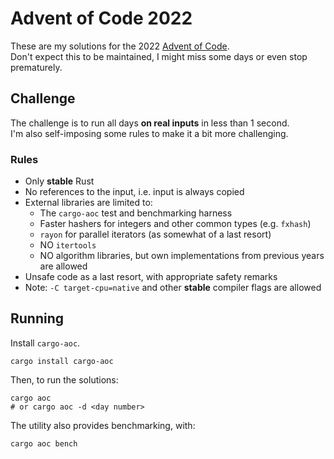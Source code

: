 # Advent of Code 2022
These are my solutions for the 2022 [Advent of Code](https://adventofode.com/2022).  
Don't expect this to be maintained, I might miss some days or even stop prematurely.

## Challenge
The challenge is to run all days **on real inputs** in less than 1 second.  
I'm also self-imposing some rules to make it a bit more challenging.

### Rules
* Only **stable** Rust
* No references to the input, i.e. input is always copied
* External libraries are limited to:
  + The `cargo-aoc` test and benchmarking harness
  + Faster hashers for integers and other common types (e.g. `fxhash`)
  + `rayon` for parallel iterators (as somewhat of a last resort)
  + NO `itertools`
  + NO algorithm libraries, but own implementations from previous years are allowed
* Unsafe code as a last resort, with appropriate safety remarks
* Note: `-C target-cpu=native` and other **stable** compiler flags are allowed

## Running
Install `cargo-aoc`.  
```
cargo install cargo-aoc
```
Then, to run the solutions:  
```
cargo aoc 
# or cargo aoc -d <day number>
```

The utility also provides benchmarking, with:
```
cargo aoc bench
```
